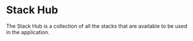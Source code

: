 # Stack Hub

The Stack Hub is a collection of all the stacks that are available to be used in the application.
